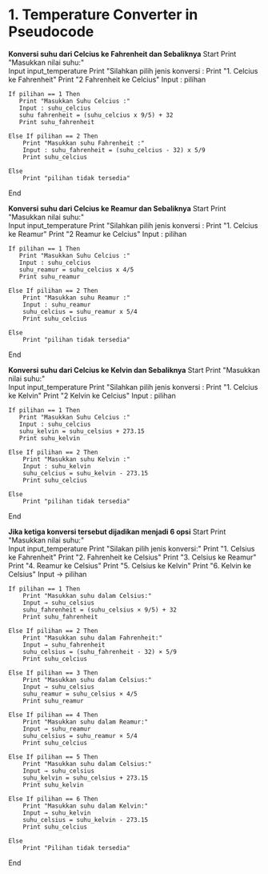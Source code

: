 # 1. Temperature Converter in Pseudocode

**Konversi suhu dari Celcius ke Fahrenheit dan Sebaliknya**
Start
    Print "Masukkan nilai suhu:"   
    Input input_temperature 
    Print "Silahkan pilih jenis konversi :
    Print "1. Celcius ke Fahrenheit"
    Print "2 Fahrenheit ke Celcius"
    Input : pilihan 

    If pilihan == 1 Then
       Print "Masukkan Suhu Celcius :"
       Input : suhu_celcius
       suhu fahrenheit = (suhu_celcius x 9/5) + 32
       Print suhu_fahrenheit
    
    Else If pilihan == 2 Then
        Print "Masukkan suhu Fahrenheit :"
        Input : suhu_fahrenheit = (suhu_celcius - 32) x 5/9
        Print suhu_celcius
    
    Else
        Print "pilihan tidak tersedia"
End

**Konversi suhu dari Celcius ke Reamur dan Sebaliknya**
Start
    Print "Masukkan nilai suhu:"   
    Input input_temperature 
    Print "Silahkan pilih jenis konversi :
    Print "1. Celcius ke Reamur"
    Print "2 Reamur ke Celcius"
    Input : pilihan 

    If pilihan == 1 Then
       Print "Masukkan Suhu Celcius :"
       Input : suhu_celcius
       suhu_reamur = suhu_celcius x 4/5
       Print suhu_reamur
    
    Else If pilihan == 2 Then
        Print "Masukkan suhu Reamur :"
        Input : suhu_reamur
        suhu_celcius = suhu_reamur x 5/4
        Print suhu_celcius
    
    Else
        Print "pilihan tidak tersedia"
End

**Konversi suhu dari Celcius ke Kelvin dan Sebaliknya**
Start
    Print "Masukkan nilai suhu:"   
    Input input_temperature 
    Print "Silahkan pilih jenis konversi :
    Print "1. Celcius ke Kelvin"
    Print "2 Kelvin ke Celcius"
    Input : pilihan 

    If pilihan == 1 Then
       Print "Masukkan Suhu Celcius :"
       Input : suhu_celcius
       suhu_kelvin = suhu_celsius + 273.15
       Print suhu_kelvin
    
    Else If pilihan == 2 Then
        Print "Masukkan suhu Kelvin :"
        Input : suhu_kelvin
        suhu_celcius = suhu_kelvin - 273.15
        Print suhu_celcius
    
    Else
        Print "pilihan tidak tersedia"
End

**Jika ketiga konversi tersebut dijadikan menjadi 6 opsi**
Start
    Print "Masukkan nilai suhu:"   
    Input input_temperature 
    Print "Silakan pilih jenis konversi:"
    Print "1. Celsius ke Fahrenheit"
    Print "2. Fahrenheit ke Celsius"
    Print "3. Celsius ke Reamur"
    Print "4. Reamur ke Celsius"
    Print "5. Celsius ke Kelvin"
    Print "6. Kelvin ke Celsius"
    Input → pilihan

    If pilihan == 1 Then
        Print "Masukkan suhu dalam Celsius:"
        Input → suhu_celsius
        suhu_fahrenheit = (suhu_celsius × 9/5) + 32
        Print suhu_fahrenheit

    Else If pilihan == 2 Then
        Print "Masukkan suhu dalam Fahrenheit:"
        Input → suhu_fahrenheit
        suhu_celsius = (suhu_fahrenheit - 32) × 5/9
        Print suhu_celcius

    Else If pilihan == 3 Then
        Print "Masukkan suhu dalam Celsius:"
        Input → suhu_celsius
        suhu_reamur = suhu_celsius × 4/5
        Print suhu_reamur

    Else If pilihan == 4 Then
        Print "Masukkan suhu dalam Reamur:"
        Input → suhu_reamur
        suhu_celsius = suhu_reamur × 5/4
        Print suhu_celcius

    Else If pilihan == 5 Then
        Print "Masukkan suhu dalam Celsius:"
        Input → suhu_celsius
        suhu_kelvin = suhu_celsius + 273.15
        Print suhu_kelvin

    Else If pilihan == 6 Then
        Print "Masukkan suhu dalam Kelvin:"
        Input → suhu_kelvin
        suhu_celsius = suhu_kelvin - 273.15
        Print suhu_celcius

    Else
        Print "Pilihan tidak tersedia"

End








